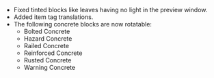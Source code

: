- Fixed tinted blocks like leaves having no light in the preview window.
- Added item tag translations.
- The following concrete blocks are now rotatable:
  - Bolted Concrete
  - Hazard Concrete
  - Railed Concrete
  - Reinforced Concrete
  - Rusted Concrete
  - Warning Concrete